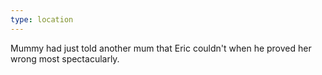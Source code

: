 ```yaml
---
type: location
---
```


Mummy had just told another mum that Eric couldn't when he proved her wrong most spectacularly.
